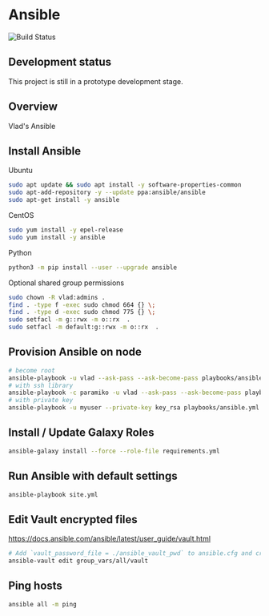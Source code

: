 # Ansible

![Build Status](https://github.com/vghn/ansible/workflows/CI/badge.svg)

## Development status

This project is still in a prototype development stage.

## Overview

Vlad's Ansible

## Install Ansible

Ubuntu

```sh
sudo apt update && sudo apt install -y software-properties-common
sudo apt-add-repository -y --update ppa:ansible/ansible
sudo apt-get install -y ansible
```

CentOS

```sh
sudo yum install -y epel-release
sudo yum install -y ansible
```

Python

```sh
python3 -m pip install --user --upgrade ansible
```

Optional shared group permissions

```sh
sudo chown -R vlad:admins .
find . -type f -exec sudo chmod 664 {} \;
find . -type d -exec sudo chmod 775 {} \;
sudo setfacl -m g::rwx -m o::rx  .
sudo setfacl -m default:g::rwx -m o::rx  .
```

## Provision Ansible on node

```sh
# become root
ansible-playbook -u vlad --ask-pass --ask-become-pass playbooks/ansible.yml --limit mynode
# with ssh library
ansible-playbook -c paramiko -u vlad --ask-pass --ask-become-pass playbooks/ansible.yml --limit mynode
# with private key
ansible-playbook -u myuser --private-key key_rsa playbooks/ansible.yml --limit mynode
```

## Install / Update Galaxy Roles

```sh
ansible-galaxy install --force --role-file requirements.yml
```

## Run Ansible with default settings

```sh
ansible-playbook site.yml
```

## Edit Vault encrypted files

<https://docs.ansible.com/ansible/latest/user_guide/vault.html>

```sh
# Add `vault_password_file = ./ansible_vault_pwd` to ansible.cfg and create `ansible_vault_pwd` containing the password
ansible-vault edit group_vars/all/vault
```

## Ping hosts

```sh
ansible all -m ping
```
